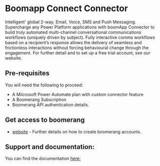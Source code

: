 # Boomapp Connect Connector

Intelligent' global 2-way, Email, Voice, SMS and Push Messaging. Supercharge any Power Platform applications with boomApp Connector to build truly automated multi-channel conversational communications workflows (uniquely driven by subject). Fully interactive comms workflows based on a recipient’s response allows the delivery of seamless and frictionless interactions without forcing behavioural change through the engagement. For further detail and to set up a free trial account, see our website.


## Pre-requisites
You will need the following to proceed:
* A Miicrosoft Power Automate plan with custom connector feature
* A Boomerang Subscription
* Boomerang API authentication details. 

## Get access to boomerang 
- [website](https://www.boomerangmessaging.com/products/boomApp/msconnector) - Further details on how to create boomerang accounts.


## Support and documentation: 
You can find the documentation [here:](https://www.boomerangmessaging.com/products/boomApp/msconnector)

